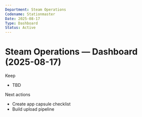 ```yaml
---
Department: Steam Operations
Codename: Stationmaster
Date: 2025-08-17
Type: Dashboard
Status: Active
---
```


# Steam Operations — Dashboard (2025-08-17)
Keep
- TBD

Next actions
- Create app capsule checklist
- Build upload pipeline
